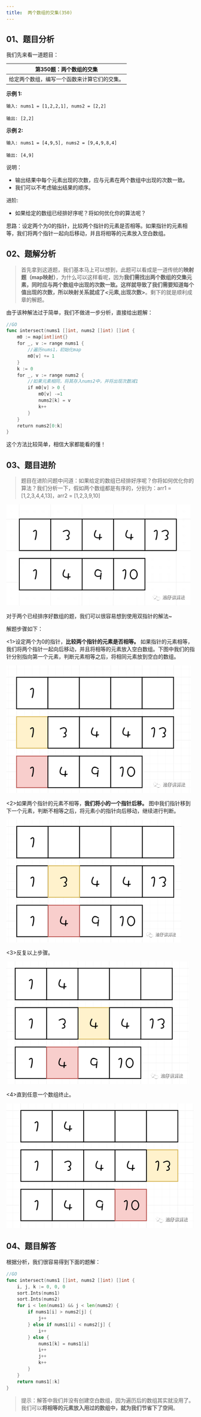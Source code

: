 ```yaml
---
title:  两个数组的交集(350)
---
```


## 01、题目分析

我们先来看一道题目：

| 第350题：两个数组的交集 |
| ----------------------------------------------------- |
| 给定两个数组，编写一个函数来计算它们的交集。 |

**示例 1:**

```
输入: nums1 = [1,2,2,1], nums2 = [2,2]

输出: [2,2]
```

**示例 2:**

```
输入: nums1 = [4,9,5], nums2 = [9,4,9,8,4]

输出: [4,9]
```

说明：

- 输出结果中每个元素出现的次数，应与元素在两个数组中出现的次数一致。
- 我们可以不考虑输出结果的顺序。

进阶:  

- 如果给定的数组已经排好序呢？将如何优化你的算法呢？

思路：设定两个为0的指针，比较两个指针的元素是否相等。如果指针的元素相等，我们将两个指针一起向后移动，并且将相等的元素放入空白数组。

## 02、题解分析

> 首先拿到这道题，我们基本马上可以想到，此题可以看成是一道传统的**映射题（map映射）**，为什么可以这样看呢，因为**我们需找出两个数组的交集元素，同时应与两个数组中出现的次数一致。这样就导致了我们需要知道每个值出现的次数，所以映射关系就成了<元素,出现次数>**。剩下的就是顺利成章的解题。

由于该种解法过于简单，我们不做进一步分析，直接给出题解：

```go
//GO
func intersect(nums1 []int, nums2 []int) []int {
    m0 := map[int]int{}
    for _, v := range nums1 {
        //遍历nums1，初始化map
        m0[v] += 1
    }
    k := 0
    for _, v := range nums2 {
        //如果元素相同，将其存入nums2中，并将出现次数减1
        if m0[v] > 0 {
            m0[v] -=1
            nums2[k] = v
            k++
        }
    }
    return nums2[0:k]
}
```

这个方法比较简单，相信大家都能看的懂！

## 03、题目进阶

> 题目在进阶问题中问道：如果给定的数组已经排好序呢？你将如何优化你的算法？我们分析一下，假如两个数组都是有序的，分别为：arr1 = [1,2,3,4,4,13]，arr2 = [1,2,3,9,10]

![PNG](001/1.jpg)

对于两个已经排序好数组的题，我们可以很容易想到使用双指针的解法~

解题步骤如下：

<1>设定两个为0的指针，**比较两个指针的元素是否相等。** 如果指针的元素相等，我们将两个指针一起向后移动，并且将相等的元素放入空白数组。下图中我们的指针分别指向第一个元素，判断元素相等之后，将相同元素放到空白的数组。

![PNG](001/2.png)

<2>如果两个指针的元素不相等，**我们将小的一个指针后移。** 图中我们指针移到下一个元素，判断不相等之后，将元素小的指针向后移动，继续进行判断。

![PNG](001/3.png)

<3>反复以上步骤。

![PNG](001/4.png)

<4>直到任意一个数组终止。

![PNG](001/5.png)

## 04、题目解答

根据分析，我们很容易得到下面的题解：

```go
//GO
func intersect(nums1 []int, nums2 []int) []int {
	i, j, k := 0, 0, 0
	sort.Ints(nums1)
	sort.Ints(nums2)
	for i < len(nums1) && j < len(nums2) {
		if nums1[i] > nums2[j] {
			j++
		} else if nums1[i] < nums2[j] {
			i++
		} else {
			nums1[k] = nums1[i]
			i++
			j++
			k++
		}
	}
	return nums1[:k]
}
```

> 提示：解答中我们并没有创建空白数组，因为遍历后的数组其实就没用了。我们可以**将相等的元素放入用过的数组中，就为我们节省下了空间**。
